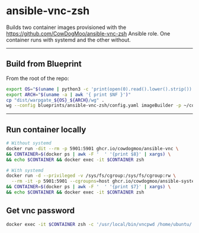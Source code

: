 # ansible-vnc-zsh

Builds two container images provisioned with
the <https://github.com/CowDogMoo/ansible-vnc-zsh>
Ansible role. One container runs with systemd and the other without.

---

## Build from Blueprint

From the root of the repo:

```bash
export OS="$(uname | python3 -c 'print(open(0).read().lower().strip())')"
export ARCH="$(uname -a | awk '{ print $NF }')"
cp "dist/warpgate_${OS}_${ARCH}/wg" .
wg --config blueprints/ansible-vnc-zsh/config.yaml imageBuilder -p ~/cowdogmoo/ansible-vnc
```

---

## Run container locally

```bash
# Without systemd
docker run -dit --rm -p 5901:5901 ghcr.io/cowdogmoo/ansible-vnc \
&& CONTAINER=$(docker ps | awk -F '  ' '{print $8}' | xargs) \
&& echo $CONTAINER && docker exec -it $CONTAINER zsh

# With systemd
docker run -d --privileged -v /sys/fs/cgroup:/sys/fs/cgroup:rw \
  --rm -it -p 5901:5901 --cgroupns=host ghcr.io/cowdogmoo/ansible-systemd-vnc \
&& CONTAINER=$(docker ps | awk -F '  ' '{print $7}' | xargs) \
&& echo $CONTAINER && docker exec -it $CONTAINER zsh
```

## Get vnc password

```bash
docker exec -it $CONTAINER zsh -c '/usr/local/bin/vncpwd /home/ubuntu/.vnc/passwd'
```
